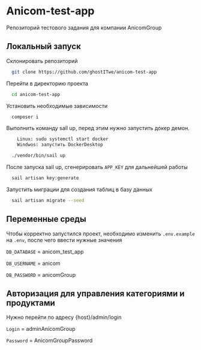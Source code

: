 # Anicom-test-app

Репозиторий тестового задания для компании AnicomGroup


## Локальный запуск

Склонировать репозиторий

```bash
  git clone https://github.com/ghostITwe/anicom-test-app
```

Перейти в директорию проекта

```bash
  cd anicom-test-app
```

Установить необходимые зависимости

```bash
  composer i
```

Выполнить команду sail up, перед этим нужно запустить докер демон.

```bash
    Linux: sudo systemctl start docker
    Windwos: запустить DockerDesktop
```

```bash
  ./vendor/bin/sail up
```

После запуска sail up, сгенерировать `APP_KEY` для дальнейшей работы

```bash
  sail artisan key:generate
```

Запустить миграции для создания таблиц в базу данных

```bash
  sail artisan migrate --seed
```


## Переменные среды

Чтобы корректно запустился проект, необходимо изменить `.env.example` на `.env`, после чего ввести нужные значения

`DB_DATABASE` = anicom_test_app

`DB_USERNAME` = anicom

`DB_PASSWORD` = anicomGroup

## Авторизация для управления категориями и продуктами

Нужно перейти по адресу {host}/admin/login

`Login` = adminAnicomGroup

`Password` = AnicomGroupPassword
